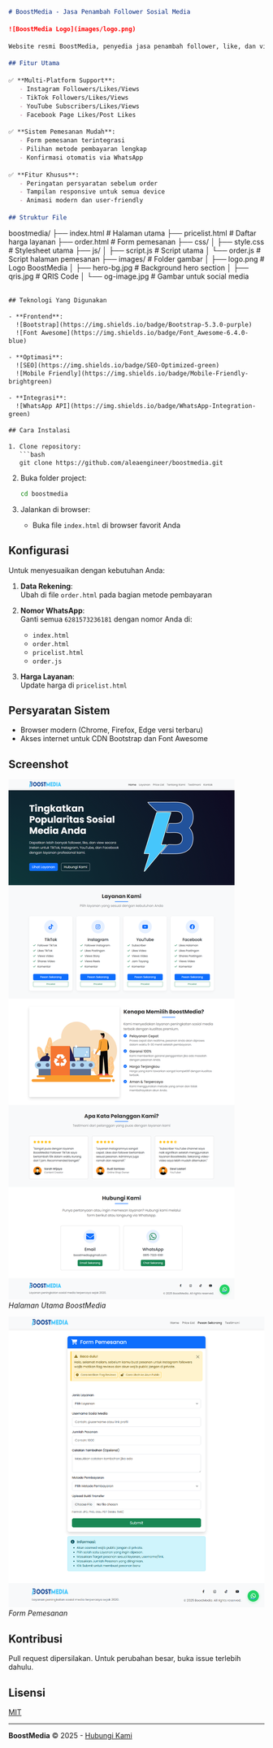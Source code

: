 ```markdown
# BoostMedia - Jasa Penambah Follower Sosial Media

![BoostMedia Logo](images/logo.png)

Website resmi BoostMedia, penyedia jasa penambah follower, like, dan view untuk berbagai platform sosial media seperti Instagram, TikTok, YouTube, dan Facebook.

## Fitur Utama

✅ **Multi-Platform Support**:  
   - Instagram Followers/Likes/Views  
   - TikTok Followers/Likes/Views  
   - YouTube Subscribers/Likes/Views  
   - Facebook Page Likes/Post Likes  

✅ **Sistem Pemesanan Mudah**:  
   - Form pemesanan terintegrasi  
   - Pilihan metode pembayaran lengkap  
   - Konfirmasi otomatis via WhatsApp  

✅ **Fitur Khusus**:  
   - Peringatan persyaratan sebelum order  
   - Tampilan responsive untuk semua device  
   - Animasi modern dan user-friendly  

## Struktur File

```
boostmedia/
├── index.html              # Halaman utama
├── pricelist.html          # Daftar harga layanan
├── order.html              # Form pemesanan
├── css/
│   ├── style.css           # Stylesheet utama
├── js/
│   ├── script.js           # Script utama
│   └── order.js            # Script halaman pemesanan
├── images/                 # Folder gambar
│   ├── logo.png            # Logo BoostMedia
│   ├── hero-bg.jpg         # Background hero section
│   ├── qris.jpg            # QRIS Code
│   └── og-image.jpg        # Gambar untuk social media
```

## Teknologi Yang Digunakan

- **Frontend**:  
  ![Bootstrap](https://img.shields.io/badge/Bootstrap-5.3.0-purple)
  ![Font Awesome](https://img.shields.io/badge/Font_Awesome-6.4.0-blue)
  
- **Optimasi**:  
  ![SEO](https://img.shields.io/badge/SEO-Optimized-green)
  ![Mobile Friendly](https://img.shields.io/badge/Mobile-Friendly-brightgreen)
  
- **Integrasi**:  
  ![WhatsApp API](https://img.shields.io/badge/WhatsApp-Integration-green)

## Cara Instalasi

1. Clone repository:
   ```bash
   git clone https://github.com/aleaengineer/boostmedia.git
   ```

2. Buka folder project:
   ```bash
   cd boostmedia
   ```

3. Jalankan di browser:
   - Buka file `index.html` di browser favorit Anda

## Konfigurasi

Untuk menyesuaikan dengan kebutuhan Anda:

1. **Data Rekening**:  
   Ubah di file `order.html` pada bagian metode pembayaran

2. **Nomor WhatsApp**:  
   Ganti semua `6281573236181` dengan nomor Anda di:
   - `index.html`
   - `order.html`
   - `pricelist.html`
   - `order.js`

3. **Harga Layanan**:  
   Update harga di `pricelist.html`

## Persyaratan Sistem

- Browser modern (Chrome, Firefox, Edge versi terbaru)
- Akses internet untuk CDN Bootstrap dan Font Awesome

## Screenshot

![Halaman Utama](screenshots/homepage.png)  
*Halaman Utama BoostMedia*

![Form Pemesanan](screenshots/order-form.png)  
*Form Pemesanan*

## Kontribusi

Pull request dipersilakan. Untuk perubahan besar, buka issue terlebih dahulu.

## Lisensi

[MIT](https://choosealicense.com/licenses/mit/)

---

**BoostMedia** © 2025 - [Hubungi Kami](https://wa.me/6281573236181)
```